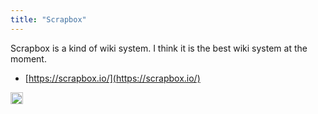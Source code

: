 ```yaml
---
title: "Scrapbox"
---
```


Scrapbox is a kind of wiki system. I think it is the best wiki system at the moment.
- [https://scrapbox.io/](https://scrapbox.io/)

<img src='https://scrapbox.io/api/pages/nishio-en/en/icon' alt='en.icon' height="19.5"/>